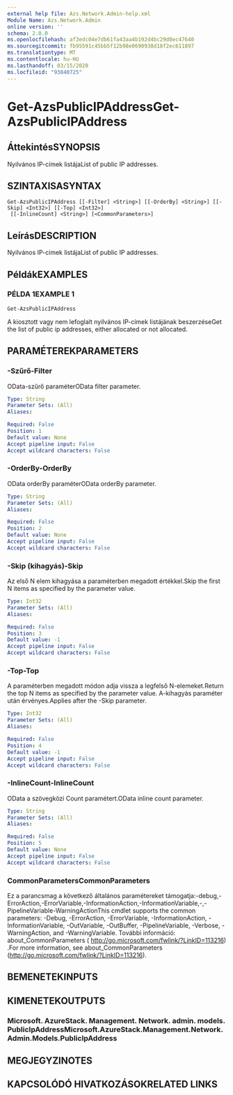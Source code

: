 ```yaml
---
external help file: Azs.Network.Admin-help.xml
Module Name: Azs.Network.Admin
online version: ''
schema: 2.0.0
ms.openlocfilehash: af3edc04e7db61fa43aa4b192d4bc29d0ec47640
ms.sourcegitcommit: fb95591c45bb5f12b98e0690938d18f2ec611897
ms.translationtype: MT
ms.contentlocale: hu-HU
ms.lasthandoff: 03/15/2020
ms.locfileid: "93840725"
---
```

# <span data-ttu-id="8a27a-101">Get-AzsPublicIPAddress</span><span class="sxs-lookup"><span data-stu-id="8a27a-101">Get-AzsPublicIPAddress</span></span>

## <span data-ttu-id="8a27a-102">Áttekintés</span><span class="sxs-lookup"><span data-stu-id="8a27a-102">SYNOPSIS</span></span>
<span data-ttu-id="8a27a-103">Nyilvános IP-címek listája</span><span class="sxs-lookup"><span data-stu-id="8a27a-103">List of public IP addresses.</span></span>

## <span data-ttu-id="8a27a-104">SZINTAXISA</span><span class="sxs-lookup"><span data-stu-id="8a27a-104">SYNTAX</span></span>

```
Get-AzsPublicIPAddress [[-Filter] <String>] [[-OrderBy] <String>] [[-Skip] <Int32>] [[-Top] <Int32>]
 [[-InlineCount] <String>] [<CommonParameters>]
```

## <span data-ttu-id="8a27a-105">Leírás</span><span class="sxs-lookup"><span data-stu-id="8a27a-105">DESCRIPTION</span></span>
<span data-ttu-id="8a27a-106">Nyilvános IP-címek listája</span><span class="sxs-lookup"><span data-stu-id="8a27a-106">List of public IP addresses.</span></span>

## <span data-ttu-id="8a27a-107">Példák</span><span class="sxs-lookup"><span data-stu-id="8a27a-107">EXAMPLES</span></span>

### <span data-ttu-id="8a27a-108">PÉLDA 1</span><span class="sxs-lookup"><span data-stu-id="8a27a-108">EXAMPLE 1</span></span>
```
Get-AzsPublicIPAddress
```

<span data-ttu-id="8a27a-109">A kiosztott vagy nem lefoglalt nyilvános IP-címek listájának beszerzése</span><span class="sxs-lookup"><span data-stu-id="8a27a-109">Get the list of public ip addresses, either allocated or not allocated.</span></span>

## <span data-ttu-id="8a27a-110">PARAMÉTEREK</span><span class="sxs-lookup"><span data-stu-id="8a27a-110">PARAMETERS</span></span>

### <span data-ttu-id="8a27a-111">-Szűrő</span><span class="sxs-lookup"><span data-stu-id="8a27a-111">-Filter</span></span>
<span data-ttu-id="8a27a-112">OData-szűrő paraméter</span><span class="sxs-lookup"><span data-stu-id="8a27a-112">OData filter parameter.</span></span>

```yaml
Type: String
Parameter Sets: (All)
Aliases:

Required: False
Position: 1
Default value: None
Accept pipeline input: False
Accept wildcard characters: False
```

### <span data-ttu-id="8a27a-113">-OrderBy</span><span class="sxs-lookup"><span data-stu-id="8a27a-113">-OrderBy</span></span>
<span data-ttu-id="8a27a-114">OData orderBy paraméter</span><span class="sxs-lookup"><span data-stu-id="8a27a-114">OData orderBy parameter.</span></span>

```yaml
Type: String
Parameter Sets: (All)
Aliases:

Required: False
Position: 2
Default value: None
Accept pipeline input: False
Accept wildcard characters: False
```

### <span data-ttu-id="8a27a-115">-Skip (kihagyás)</span><span class="sxs-lookup"><span data-stu-id="8a27a-115">-Skip</span></span>
<span data-ttu-id="8a27a-116">Az első N elem kihagyása a paraméterben megadott értékkel.</span><span class="sxs-lookup"><span data-stu-id="8a27a-116">Skip the first N items as specified by the parameter value.</span></span>

```yaml
Type: Int32
Parameter Sets: (All)
Aliases:

Required: False
Position: 3
Default value: -1
Accept pipeline input: False
Accept wildcard characters: False
```

### <span data-ttu-id="8a27a-117">-Top</span><span class="sxs-lookup"><span data-stu-id="8a27a-117">-Top</span></span>
<span data-ttu-id="8a27a-118">A paraméterben megadott módon adja vissza a legfelső N-elemeket.</span><span class="sxs-lookup"><span data-stu-id="8a27a-118">Return the top N items as specified by the parameter value.</span></span>
<span data-ttu-id="8a27a-119">A-kihagyás paraméter után érvényes.</span><span class="sxs-lookup"><span data-stu-id="8a27a-119">Applies after the -Skip parameter.</span></span>

```yaml
Type: Int32
Parameter Sets: (All)
Aliases:

Required: False
Position: 4
Default value: -1
Accept pipeline input: False
Accept wildcard characters: False
```

### <span data-ttu-id="8a27a-120">-InlineCount</span><span class="sxs-lookup"><span data-stu-id="8a27a-120">-InlineCount</span></span>
<span data-ttu-id="8a27a-121">OData a szövegközi Count paramétert.</span><span class="sxs-lookup"><span data-stu-id="8a27a-121">OData inline count parameter.</span></span>

```yaml
Type: String
Parameter Sets: (All)
Aliases:

Required: False
Position: 5
Default value: None
Accept pipeline input: False
Accept wildcard characters: False
```

### <span data-ttu-id="8a27a-122">CommonParameters</span><span class="sxs-lookup"><span data-stu-id="8a27a-122">CommonParameters</span></span>
<span data-ttu-id="8a27a-123">Ez a parancsmag a következő általános paramétereket támogatja:-debug,-ErrorAction,-ErrorVariable,-InformationAction,-InformationVariable,-,-PipelineVariable-WarningAction</span><span class="sxs-lookup"><span data-stu-id="8a27a-123">This cmdlet supports the common parameters: -Debug, -ErrorAction, -ErrorVariable, -InformationAction, -InformationVariable, -OutVariable, -OutBuffer, -PipelineVariable, -Verbose, -WarningAction, and -WarningVariable.</span></span> <span data-ttu-id="8a27a-124">További információ: about_CommonParameters ( http://go.microsoft.com/fwlink/?LinkID=113216) .</span><span class="sxs-lookup"><span data-stu-id="8a27a-124">For more information, see about_CommonParameters (http://go.microsoft.com/fwlink/?LinkID=113216).</span></span>

## <span data-ttu-id="8a27a-125">BEMENETEK</span><span class="sxs-lookup"><span data-stu-id="8a27a-125">INPUTS</span></span>

## <span data-ttu-id="8a27a-126">KIMENETEK</span><span class="sxs-lookup"><span data-stu-id="8a27a-126">OUTPUTS</span></span>

### <span data-ttu-id="8a27a-127">Microsoft. AzureStack. Management. Network. admin. models. PublicIpAddress</span><span class="sxs-lookup"><span data-stu-id="8a27a-127">Microsoft.AzureStack.Management.Network.Admin.Models.PublicIpAddress</span></span>

## <span data-ttu-id="8a27a-128">MEGJEGYZI</span><span class="sxs-lookup"><span data-stu-id="8a27a-128">NOTES</span></span>

## <span data-ttu-id="8a27a-129">KAPCSOLÓDÓ HIVATKOZÁSOK</span><span class="sxs-lookup"><span data-stu-id="8a27a-129">RELATED LINKS</span></span>

